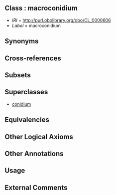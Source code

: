 
## Class : macroconidium

 * *IRI* = http://purl.obolibrary.org/obo/CL_0000606
 * *Label* = macroconidium

## Synonyms


## Cross-references


## Subsets


## Superclasses

 * [conidium](../../CL/99/CL_0000599.md)

## Equivalencies


## Other Logical Axioms


## Other Annotations


## Usage


## External Comments

